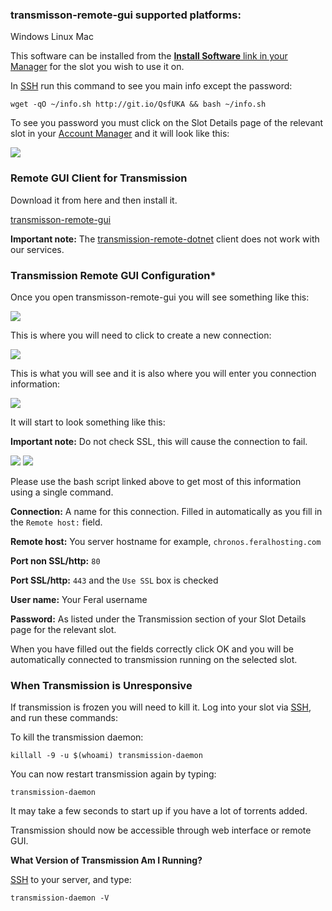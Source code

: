 
### transmisson-remote-gui supported platforms:

Windows
Linux
Mac

This software can be installed from the [**Install Software** link in your Manager](https://www.feralhosting.com/manager/) for the slot you wish to use it on.

In [SSH](https://www.feralhosting.com/faq/view?question=12) run this command to see you main info except the password:

~~~
wget -qO ~/info.sh http://git.io/QsfUKA && bash ~/info.sh
~~~

To see you password you must click on the Slot Details page of the relevant slot in your [Account Manager](https://www.feralhosting.com/manager/) and it will look like this:

![](https://raw.github.com/feralhosting/feralfilehosting/master/Feral%20Wiki/Installable%20software/Transmission%20and%20Transmission%20Remote%20GUI/transslotdetail.png)

### Remote GUI Client for Transmission

Download it from here and then install it.

[transmisson-remote-gui](http://code.google.com/p/transmisson-remote-gui/)

**Important note:** The [transmission-remote-dotnet](http://code.google.com/p/transmission-remote-dotnet/) client does not work with our services.

### Transmission Remote GUI Configuration*

Once you open transmisson-remote-gui you will see something like this:

![](https://raw.github.com/feralhosting/feralfilehosting/master/Feral%20Wiki/Installable%20software/Transmission%20and%20Transmission%20Remote%20GUI/1.png)

This is where you will need to click to create a new connection:

![](https://raw.github.com/feralhosting/feralfilehosting/master/Feral%20Wiki/Installable%20software/Transmission%20and%20Transmission%20Remote%20GUI/2.png)

This is what you will see and it is also where you will enter you connection information:

![](https://raw.github.com/feralhosting/feralfilehosting/master/Feral%20Wiki/Installable%20software/Transmission%20and%20Transmission%20Remote%20GUI/3.png)

It will start to look something like this:

**Important note:** Do not check SSL, this will cause the connection to fail.

![](https://raw.github.com/feralhosting/feralfilehosting/master/Feral%20Wiki/Installable%20software/Transmission%20and%20Transmission%20Remote%20GUI/4.png)
![](https://raw.github.com/feralhosting/feralfilehosting/master/Feral%20Wiki/Installable%20software/Transmission%20and%20Transmission%20Remote%20GUI/5.png)
 
Please use the bash script linked above to get most of this information using a single command.

**Connection:** A name for this connection. Filled in automatically as you fill in the `Remote host:` field.

**Remote host:** You server hostname for example, `chronos.feralhosting.com`

**Port non SSL/http:** `80`

**Port SSL/http:** `443` and the `Use SSL` box is checked

**User name:** Your Feral username

**Password:** As listed under the Transmission section of your Slot Details page for the relevant slot.

When you have filled out the fields correctly  click OK and you will be automatically connected to transmission running on the selected slot.

### When Transmission is Unresponsive

If transmission is frozen you will need to kill it. Log into your slot via  [SSH](https://www.feralhosting.com/faq/view?question=12), and run these commands:

To kill the transmission daemon:

~~~
killall -9 -u $(whoami) transmission-daemon
~~~

You can now restart transmission again by typing: 

~~~
transmission-daemon
~~~

It may take a few seconds to start up if you have a lot of torrents added.

Transmission should now be accessible through web interface or remote GUI.

**What Version of Transmission Am I Running?**

[SSH](https://www.feralhosting.com/faq/view?question=12) to your server, and type:

~~~
transmission-daemon -V
~~~



